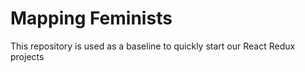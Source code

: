 # Mapping Feminists
This repository is used as a baseline to quickly start our React Redux projects


